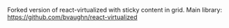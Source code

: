 Forked version of react-virtualized with sticky content in grid. Main library: https://github.com/bvaughn/react-virtualized
